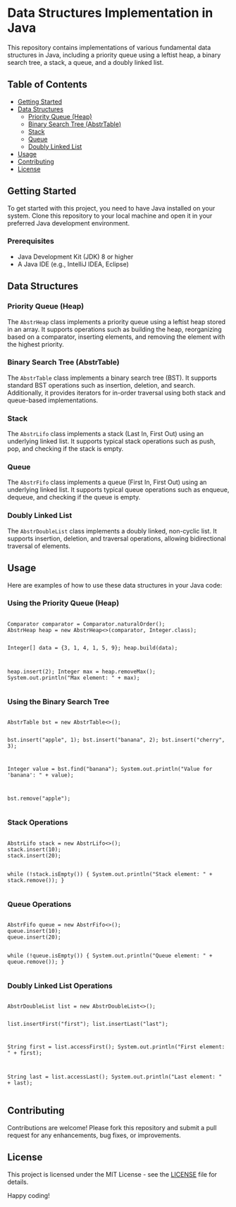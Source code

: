 <h1>Data Structures Implementation in Java</h1>
<p>This repository contains implementations of various fundamental data structures in Java, including a priority queue using a leftist heap, a binary search tree, a stack, a queue, and a doubly linked list.</p>
<h2>Table of Contents</h2>
  <ul>
    <li><a href="#getting-started">Getting Started</a></li>
    <li><a href="#data-structures">Data Structures</a>
    <ul>
      <li><a href="#priority-queue-heap">Priority Queue (Heap)</a></li>
      <li><a href="#binary-search-tree-abstrtable">Binary Search Tree (AbstrTable)</a></li>
      <li><a href="#stack">Stack</a></li>
      <li><a href="#queue">Queue</a></li>
      <li><a href="#doubly-linked-list">Doubly Linked List</a></li>
    </ul>
    </li>
    <li><a href="#usage">Usage</a></li>
    <li><a href="#contributing">Contributing</a></li>
    <li><a href="#license">License</a></li>
  </ul>
  <h2 id="getting-started">Getting Started</h2>
  <p>To get started with this project, you need to have Java installed on your system. Clone this repository to your local machine and open it in your preferred Java development environment.</p>
  <h3>Prerequisites</h3>
  <ul>
    <li>Java Development Kit (JDK) 8 or higher</li>
    <li>A Java IDE (e.g., IntelliJ IDEA, Eclipse)</li>
  </ul>
    <h2 id="data-structures">Data Structures</h2>
    <h3 id="priority-queue-heap">Priority Queue (Heap)</h3>
    <p>The <code>AbstrHeap</code> class implements a priority queue using a leftist heap stored in an array. It supports operations such as building the heap, reorganizing based on a comparator, inserting elements, and removing the element with the highest priority.</p>
    <h3 id="binary-search-tree-abstrtable">Binary Search Tree (AbstrTable)</h3>
    <p>The <code>AbstrTable</code> class implements a binary search tree (BST). It supports standard BST operations such as insertion, deletion, and search. Additionally, it provides iterators for in-order traversal using both stack and queue-based implementations.</p>
    <h3 id="stack">Stack</h3>
    <p>The <code>AbstrLifo</code> class implements a stack (Last In, First Out) using an underlying linked list. It supports typical stack operations such as push, pop, and checking if the stack is empty.</p>
    <h3 id="queue">Queue</h3>
    <p>The <code>AbstrFifo</code> class implements a queue (First In, First Out) using an underlying linked list. It supports typical queue operations such as enqueue, dequeue, and checking if the queue is empty.</p>
    <h3 id="doubly-linked-list">Doubly Linked List</h3>
    <p>The <code>AbstrDoubleList</code> class implements a doubly linked, non-cyclic list. It supports insertion, deletion, and traversal operations, allowing bidirectional traversal of elements.</p>
    <h2 id="usage">Usage</h2>
    <p>Here are examples of how to use these data structures in your Java code:</p>
    <h3>Using the Priority Queue (Heap)</h3>
    <pre><code>
Comparator<Integer> comparator = Comparator.naturalOrder();
AbstrHeap<Integer> heap = new AbstrHeap<>(comparator, Integer.class);

Integer[] data = {3, 1, 4, 1, 5, 9};
heap.build(data);

heap.insert(2);
Integer max = heap.removeMax();
System.out.println("Max element: " + max);
    </code></pre>

<h3>Using the Binary Search Tree</h3>
<pre><code>
AbstrTable<String, Integer> bst = new AbstrTable<>();

bst.insert("apple", 1);
bst.insert("banana", 2);
bst.insert("cherry", 3);

Integer value = bst.find("banana");
System.out.println("Value for 'banana': " + value);

bst.remove("apple");
    </code></pre>

<h3>Stack Operations</h3>
<pre><code>
AbstrLifo<Integer> stack = new AbstrLifo<>();
stack.insert(10);
stack.insert(20);

while (!stack.isEmpty()) {
    System.out.println("Stack element: " + stack.remove());
}
    </code></pre>

<h3>Queue Operations</h3>
<pre><code>
AbstrFifo<Integer> queue = new AbstrFifo<>();
queue.insert(10);
queue.insert(20);

while (!queue.isEmpty()) {
    System.out.println("Queue element: " + queue.remove());
}
    </code></pre>

<h3>Doubly Linked List Operations</h3>
<pre><code>
AbstrDoubleList<String> list = new AbstrDoubleList<>();

list.insertFirst("first");
list.insertLast("last");

String first = list.accessFirst();
System.out.println("First element: " + first);

String last = list.accessLast();
System.out.println("Last element: " + last);
    </code></pre>

<h2 id="contributing">Contributing</h2>
<p>Contributions are welcome! Please fork this repository and submit a pull request for any enhancements, bug fixes, or improvements.</p>

<h2 id="license">License</h2>
<p>This project is licensed under the MIT License - see the <a href="LICENSE">LICENSE</a> file for details.</p>

<p>Happy coding!</p>
